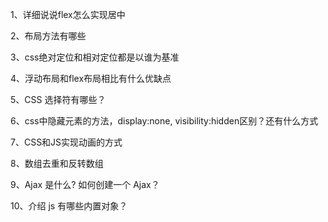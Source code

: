 1、详细说说flex怎么实现居中

2、布局方法有哪些

3、css绝对定位和相对定位都是以谁为基准

4、浮动布局和flex布局相比有什么优缺点

5、CSS 选择符有哪些？

6、css中隐藏元素的方法，display:none, visibility:hidden区别？还有什么方式

7、CSS和JS实现动画的方式

8、数组去重和反转数组

9、Ajax 是什么? 如何创建一个 Ajax？

10、介绍 js 有哪些内置对象？